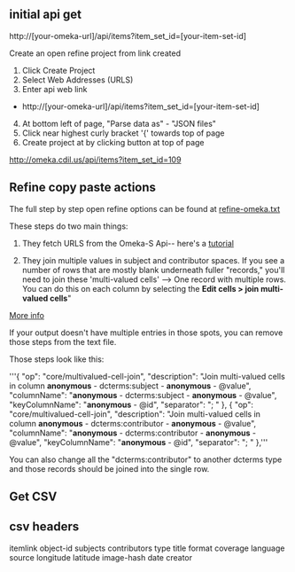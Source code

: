 ## initial api get

http://[your-omeka-url]/api/items?item_set_id=[your-item-set-id]

Create an open refine project from link created

1. Click Create Project
2. Select Web Addresses (URLS)
3. Enter api web link
- http://[your-omeka-url]/api/items?item_set_id=[your-item-set-id]
4. At bottom left of page, "Parse data as" - "JSON files"
5. Click near highest curly bracket '{' towards top of page
6. Create project at by clicking button at top of page


http://omeka.cdil.us/api/items?item_set_id=109

## Refine copy paste actions

The full step by step open refine options can be found at [refine-omeka.txt](refine-omeka.txt])

These steps do two main things: 

1. They fetch URLS from the Omeka-S Api-- here's a [tutorial](https://github.com/OpenRefine/OpenRefine/wiki/Fetching-URLs-From-Web-Services)

2. They join multiple values in subject and contributor spaces. If you see a number of rows that are mostly blank underneath fuller "records," you'll need to join these 'multi-valued cells' --> One record with multiple rows. You can do this on each column by selecting the <b>Edit cells > join multi-valued cells</b>" 

[More info](https://onlinejournalismblog.com/2014/05/30/how-to-combine-multiple-rows-in-a-dataset-where-text-is-split-across-them-open-refine/])

If your output doesn't have multiple entries in those spots, you can remove those steps from the text file. 

Those steps look like this: 

 '''{
    "op": "core/multivalued-cell-join",
    "description": "Join multi-valued cells in column __anonymous__ - dcterms:subject - __anonymous__ - @value",
    "columnName": "__anonymous__ - dcterms:subject - __anonymous__ - @value",
    "keyColumnName": "__anonymous__ - @id",
    "separator": ";  "
  },
  {
    "op": "core/multivalued-cell-join",
    "description": "Join multi-valued cells in column __anonymous__ - dcterms:contributor - __anonymous__ - @value",
    "columnName": "__anonymous__ - dcterms:contributor - __anonymous__ - @value",
    "keyColumnName": "__anonymous__ - @id",
    "separator": "; "
  },'''

You can also change all the "dcterms:contributor" to another dcterms type and those records should be joined into the single row. 

## Get CSV



## csv headers



itemlink	object-id	subjects	contributors	type	title	format	coverage	language	source	longitude	latitude	image-hash	date	creator
